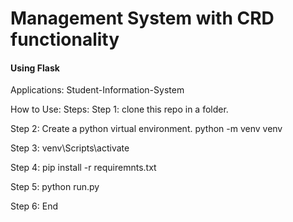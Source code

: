# Management System with CRD functionality
<h4>Using Flask</h4>

Applications:
Student-Information-System

How to Use:
Steps:
Step 1:
clone this repo in a folder.

Step 2:
Create a python virtual environment.
python -m venv venv

Step 3:
venv\Scripts\activate

Step 4:
pip install -r requiremnts.txt

Step 5:
python run.py

Step 6:
End
